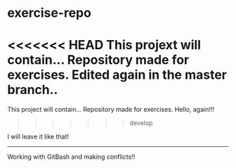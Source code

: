 # exercise-repo
<<<<<<< HEAD
This projext will contain...
Repository made for exercises.
Edited again in the master branch..
=======
This project will contain...
Repository made for exercises.
Hello, again!!!
>>>>>>> develop

I will leave it like that!

-----------------------------
Working with GitBash and making conflicts!!
